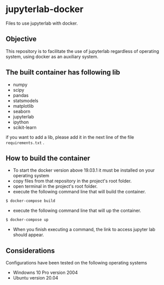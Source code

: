 # jupyterlab-docker
Files to use jupyterlab with docker.

## Objective
This repository is to facilitate the use of jupyterlab regardless of operating system, using docker as an auxiliary system.

## The built container has following lib

* numpy
* scipy
* pandas
* statsmodels
* matplotlib
* seaborn
* jupyterlab
* ipython
* scikit-learn

if you want to add a lib, please add it in the next line of the file `requirements.txt` .

## How to build the container
* To start the docker version above 19.03.1 it must be installed on your operating system
* copy files from that repository in the project's root folder.
* open terminal in the project's root folder.
* execute the following command line that will build the container.

```bash
$ docker-compose build
```

* execute the following command line that will up the container.

```bash
$ docker-compose up
```

* When you finish executing a command, the link to access jupyter lab should appear.

## Considerations

Configurations have been tested on the following operating systems

* Windowns 10 Pro version 2004
* Ubuntu version 20.04

